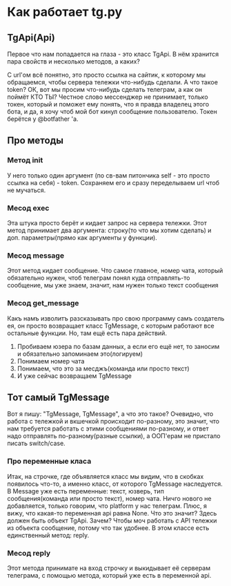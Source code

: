 # Как работает tg.py

## TgApi(Api)

Первое что нам попадается на глаза - это класс TgApi. В нём хранится пара свойств и несколько методов, а каких?

С url'ом всё понятно, это просто ссылка на сайтик, к которому мы обращаемся, чтобы сервера тележки что-нибудь сделали.
А что такое token? ОК, вот мы просим что-нибудь сделать телеграм, а как он поймёт КТО ТЫ? Честное слово мессенджер не принимает, только токен, который и поможет ему понять, что я правда владелец этого бота, и да, я хочу чтоб мой бот кинул сообщение пользователю. Токен берётся у @botfather 'а.

## Про методы

### Метод __init__
У него только один аргумент (по св-вам питончика self - это просто ссылка на себя) - token. Сохраняем его и сразу переделываем url чтоб не мучаться.

### Месод exec
Эта штука просто берёт и кидает запрос на сервера тележки. Этот метод принимает два аргумента: строку(то что мы хотим сделать) и доп. параметры(прямо как аргументы у функции).

### Месод message
Этот метод кидает сообщение. Что самое главное, номер чата, который обязательно нужен, чтоб телеграм понял куда отправлять-то сообщение, мы уже знаем, значит, нам нужен только текст сообщения

### Месод get_message
Какъ намъ изволитъ разсказывать про свою программу самъ создатель ея, он просто возвращает класс TgMessage, с которым работают все остальные функции. Но, там ещё есть пара действий.
1) Пробиваем юзера по базам данных, а если его ещё нет, то заносим и обязательно запоминаем это(логируем)
2) Понимаем номер чата
3) Понимаем, что это за месджъ(команда или просто текст)
4) И уже сейчас возвращаем TgMessage

## Тот самый TgMessage
Вот я пишу: "TgMessage, TgMessage", а что это такое?
Очевидно, что работа с тележкой и вкшечкой происходит по-разному, это значит, что нам требуется работать с этими сообщениями по-разному, и ответ надо отправлять по-разному(разные ссылки), а ООП'ерам не пристало писать switch/case.

### Про переменные класа
Итак, на строчке, где объявляется класс мы видим, что в скобках появилось что-то, а именно класс, от которого TgMessage наследуется. В Message уже есть переменные: текст, юзверь, тип сообщения(команда или просто текст), номер чата. Ничго нового не добавляется, только говорим, что platform у нас телеграм. Плюс, я вижу, что какая-то переменная api равна None. Что это значит? Здесь должен быть объект TgApi. Зачем? Чтобы моч работать с API тележки из объекта сообщение, потому что так удобнее.
В этом классе есть единственный метод: reply.

### Месод reply
Этот метода принимате на вход строчку и выкидывает её серверам телеграма, с помощью метода, который уже есть в переменной api.